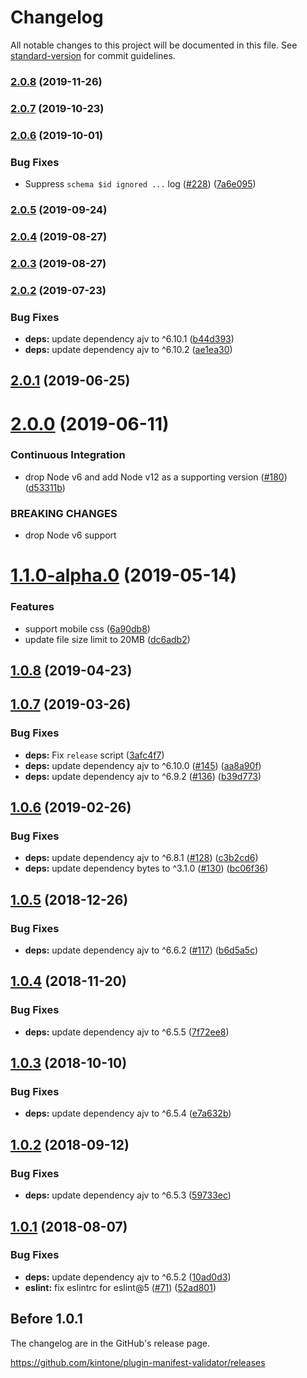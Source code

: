 # Changelog

All notable changes to this project will be documented in this file. See [standard-version](https://github.com/conventional-changelog/standard-version) for commit guidelines.

### [2.0.8](https://github.com/kintone/plugin-manifest-validator/compare/v2.0.7...v2.0.8) (2019-11-26)

### [2.0.7](https://github.com/kintone/plugin-manifest-validator/compare/v2.0.6...v2.0.7) (2019-10-23)

### [2.0.6](https://github.com/kintone/plugin-manifest-validator/compare/v2.0.5...v2.0.6) (2019-10-01)


### Bug Fixes

* Suppress `schema $id ignored ...` log ([#228](https://github.com/kintone/plugin-manifest-validator/issues/228)) ([7a6e095](https://github.com/kintone/plugin-manifest-validator/commit/7a6e095))

### [2.0.5](https://github.com/kintone/plugin-manifest-validator/compare/v2.0.4...v2.0.5) (2019-09-24)

### [2.0.4](https://github.com/kintone/plugin-manifest-validator/compare/v2.0.3...v2.0.4) (2019-08-27)



### [2.0.3](https://github.com/kintone/plugin-manifest-validator/compare/v2.0.2...v2.0.3) (2019-08-27)



### [2.0.2](https://github.com/kintone/plugin-manifest-validator/compare/v2.0.1...v2.0.2) (2019-07-23)


### Bug Fixes

* **deps:** update dependency ajv to ^6.10.1 ([b44d393](https://github.com/kintone/plugin-manifest-validator/commit/b44d393))
* **deps:** update dependency ajv to ^6.10.2 ([ae1ea30](https://github.com/kintone/plugin-manifest-validator/commit/ae1ea30))



## [2.0.1](https://github.com/kintone/plugin-manifest-validator/compare/v2.0.0...v2.0.1) (2019-06-25)



# [2.0.0](https://github.com/kintone/plugin-manifest-validator/compare/v1.1.0-alpha.0...v2.0.0) (2019-06-11)


### Continuous Integration

* drop Node v6 and add Node v12 as a supporting version ([#180](https://github.com/kintone/plugin-manifest-validator/issues/180)) ([d53311b](https://github.com/kintone/plugin-manifest-validator/commit/d53311b))


### BREAKING CHANGES

* drop Node v6 support



# [1.1.0-alpha.0](https://github.com/kintone/plugin-manifest-validator/compare/v1.0.8...v1.1.0-alpha.0) (2019-05-14)


### Features

* support mobile css ([6a90db8](https://github.com/kintone/plugin-manifest-validator/commit/6a90db8))
* update file size limit to 20MB ([dc6adb2](https://github.com/kintone/plugin-manifest-validator/commit/dc6adb2))



## [1.0.8](https://github.com/kintone/plugin-manifest-validator/compare/v1.0.7...v1.0.8) (2019-04-23)



## [1.0.7](https://github.com/kintone/plugin-manifest-validator/compare/v1.0.6...v1.0.7) (2019-03-26)


### Bug Fixes

* **deps:** Fix `release` script ([3afc4f7](https://github.com/kintone/plugin-manifest-validator/commit/3afc4f7))
* **deps:** update dependency ajv to ^6.10.0 ([#145](https://github.com/kintone/plugin-manifest-validator/issues/145)) ([aa8a90f](https://github.com/kintone/plugin-manifest-validator/commit/aa8a90f))
* **deps:** update dependency ajv to ^6.9.2 ([#136](https://github.com/kintone/plugin-manifest-validator/issues/136)) ([b39d773](https://github.com/kintone/plugin-manifest-validator/commit/b39d773))



## [1.0.6](https://github.com/kintone/plugin-manifest-validator/compare/v1.0.5...v1.0.6) (2019-02-26)


### Bug Fixes

* **deps:** update dependency ajv to ^6.8.1 ([#128](https://github.com/kintone/plugin-manifest-validator/issues/128)) ([c3b2cd6](https://github.com/kintone/plugin-manifest-validator/commit/c3b2cd6))
* **deps:** update dependency bytes to ^3.1.0 ([#130](https://github.com/kintone/plugin-manifest-validator/issues/130)) ([bc06f36](https://github.com/kintone/plugin-manifest-validator/commit/bc06f36))



<a name="1.0.5"></a>
## [1.0.5](https://github.com/kintone/plugin-manifest-validator/compare/v1.0.4...v1.0.5) (2018-12-26)


### Bug Fixes

* **deps:** update dependency ajv to ^6.6.2 ([#117](https://github.com/kintone/plugin-manifest-validator/issues/117)) ([b6d5a5c](https://github.com/kintone/plugin-manifest-validator/commit/b6d5a5c))



<a name="1.0.4"></a>
## [1.0.4](https://github.com/kintone/plugin-manifest-validator/compare/v1.0.3...v1.0.4) (2018-11-20)


### Bug Fixes

* **deps:** update dependency ajv to ^6.5.5 ([7f72ee8](https://github.com/kintone/plugin-manifest-validator/commit/7f72ee8))



<a name="1.0.3"></a>
## [1.0.3](https://github.com/kintone/plugin-manifest-validator/compare/v1.0.2...v1.0.3) (2018-10-10)


### Bug Fixes

* **deps:** update dependency ajv to ^6.5.4 ([e7a632b](https://github.com/kintone/plugin-manifest-validator/commit/e7a632b))



<a name="1.0.2"></a>
## [1.0.2](https://github.com/kintone/plugin-manifest-validator/compare/v1.0.1...v1.0.2) (2018-09-12)


### Bug Fixes

* **deps:** update dependency ajv to ^6.5.3 ([59733ec](https://github.com/kintone/plugin-manifest-validator/commit/59733ec))



<a name="1.0.1"></a>
## [1.0.1](https://github.com/kintone/plugin-manifest-validator/compare/v1.0.0...v1.0.1) (2018-08-07)


### Bug Fixes

* **deps:** update dependency ajv to ^6.5.2 ([10ad0d3](https://github.com/kintone/plugin-manifest-validator/commit/10ad0d3))
* **eslint:** fix eslintrc for eslint@5 ([#71](https://github.com/kintone/plugin-manifest-validator/issues/71)) ([52ad801](https://github.com/kintone/plugin-manifest-validator/commit/52ad801))

## Before 1.0.1

The changelog are in the GitHub's release page.

https://github.com/kintone/plugin-manifest-validator/releases
